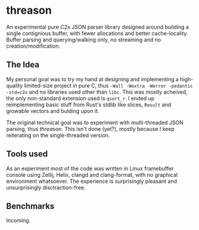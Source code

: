 # threason
An experimental pure C2x JSON parser library designed around building a single contignious buffer, with fewer allocations and better cache-locality. 
Buffer parsing and querying/walking only, no streaming and no creation/modification.

## The Idea
My personal goal was to try my hand at designing and implementing a high-quality limited-size project in pure C, thus `-Wall -Wextra -Werror -pedantic -std=c2x` and no libraries used other than `libc`.
This was mostly acheived, the only non-standard extension used is `qsort_r`.
I ended up reimplementing basic stuff from Rust's stdlib like slices, `Result` and growable vectors and bulding upon it.

The original technical goal was to experiment with multi-threaded JSON parsing, thus *threa*son.
This isn't done (yet?), mostly because I keep reiterating on the single-threaded version.

## Tools used
As an experiment most of the code was written in Linux framebuffer console using Zellij, Helix, clangd and clang-format, with no graphical environment whatsoever.
The experience is surprisingly pleasant and unsurprisingly disctraction-free.

## Benchmarks
Incoming.
